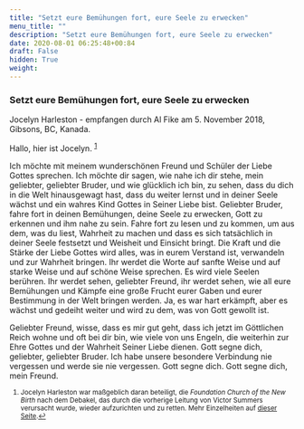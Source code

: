 ```yaml
---
title: "Setzt eure Bemühungen fort, eure Seele zu erwecken"
menu_title: ""
description: "Setzt eure Bemühungen fort, eure Seele zu erwecken"
date: 2020-08-01 06:25:48+00:84
draft: False
hidden: True
weight:
---
```

### Setzt eure Bemühungen fort, eure Seele zu erwecken

Jocelyn Harleston - empfangen durch Al Fike am 5. November 2018, Gibsons, BC, Kanada.

Hallo, hier ist Jocelyn. <sup id="a1">[1](#f1)</sup>

Ich möchte mit meinem wunderschönen Freund und Schüler der Liebe Gottes sprechen. Ich möchte dir sagen, wie nahe ich dir stehe, mein geliebter, geliebter Bruder, und wie glücklich ich bin, zu sehen, dass du dich in die Welt hinausgewagt hast, dass du weiter lernst und in deiner Seele wächst und ein wahres Kind Gottes in Seiner Liebe bist. Geliebter Bruder, fahre fort in deinen Bemühungen, deine Seele zu erwecken, Gott zu erkennen und ihm nahe zu sein. Fahre fort zu lesen und zu kommen, um aus dem, was du liest, Wahrheit zu machen und dass es sich tatsächlich in deiner Seele festsetzt und Weisheit und Einsicht bringt. Die Kraft und die Stärke der Liebe Gottes wird alles, was in eurem Verstand ist, verwandeln und zur Wahrheit bringen. Ihr werdet die Worte auf sanfte Weise und auf starke Weise und auf schöne Weise sprechen. Es wird viele Seelen berühren. Ihr werdet sehen, geliebter Freund, ihr werdet sehen, wie all eure Bemühungen und Kämpfe eine große Frucht eurer Gaben und eurer Bestimmung in der Welt bringen werden. Ja, es war hart erkämpft, aber es wächst und gedeiht weiter und wird zu dem, was von Gott gewollt ist.

Geliebter Freund, wisse, dass es mir gut geht, dass ich jetzt im Göttlichen Reich wohne und oft bei dir bin, wie viele von uns Engeln, die weiterhin zur Ehre Gottes und der Wahrheit Seiner Liebe dienen. Gott segne dich, geliebter, geliebter Bruder. Ich habe unsere besondere Verbindung nie vergessen und werde sie nie vergessen. Gott segne dich. Gott segne dich, mein Freund.
<small>

1. <large id="f1"> Jocelyn Harleston war maßgeblich daran beteiligt, die *Foundation Church of the New Birth* nach dem Debakel, das durch die vorherige Leitung von Victor Summers verursacht wurde, wieder aufzurichten und zu retten. Mehr Einzelheiten auf [dieser Seite](/die-gemeinschaft-der-goettlichen-liebe/die-geschichte-der-glaubensgemeinschaften/).[↩](#a1)
